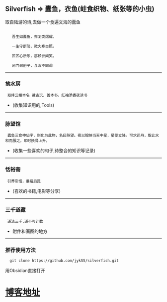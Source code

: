 ## Silverfish      =>    蠹鱼，衣鱼(蛀食织物、纸张等的小虫)

 取自陆游的诗,去做一个食遍文海的蠹鱼
 ```
	
    吾生如蠹鱼，亦复类熠耀。
       
    一生守断简，微火寒自照。
    
    区区心所乐，那顾世间笑。
    
    闭门谢俗子，与汝不同调
```
--------
### 拂水房   
```
 取绛云楼本名 藏古玩、善本书，红袖添香夜读书
``` 
- (收集知识用的,Tools)

-------

### 脉望馆  
```
 蠹鱼三食神仙字，则化为此物，名曰脉望。夜以矰映当天中星，星使立降。可求还丹，取此水和而服之，即时换骨上升。
```
- (收集一些喜欢的句子,待整合的知识等记录)

------
### 恬裕斋  

``` 
 引养引恬，垂裕后昆  
```

- (喜欢的书籍,电影等分享)

-------
### 三千道藏
```
 道法三千,道不可计数  
```
- 附件和画图的地方

-------

### 推荐使用方法
``` git
  git clone https://github.com/jykSS/silverfish.git
```
用Obsidian直接打开
# [博客地址](http://jykss.xyz/)  